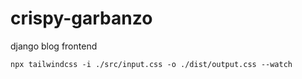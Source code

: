 # crispy-garbanzo

django blog frontend

`npx tailwindcss -i ./src/input.css -o ./dist/output.css --watch`
